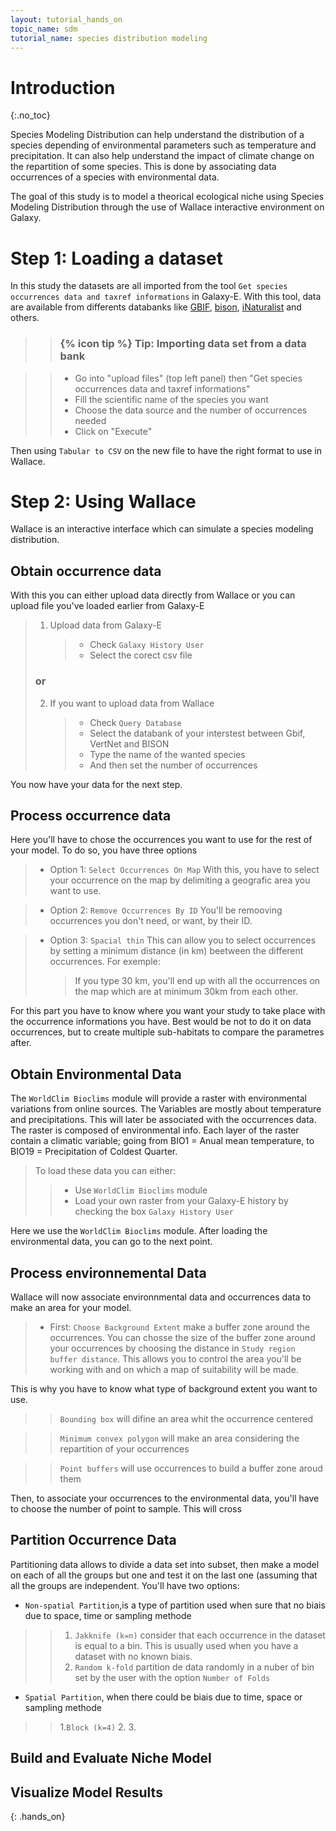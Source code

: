 ```yaml
---
layout: tutorial_hands_on
topic_name: sdm
tutorial_name: species distribution modeling
---
```


# Introduction
{:.no_toc}

Species Modeling Distribution can help understand the distribution of a species depending of environmental parameters such as temperature and precipitation. It can also help understand the impact of climate change on the repartition of some species. This is done by associating data occurrences of a species with environmental data.

The goal of this study is to model a theorical ecological niche using Species Modeling Distribution through the use of Wallace interactive environment on Galaxy.    

# Step 1: Loading a dataset

In this study the datasets are all imported from the tool `Get species occurrences data and taxref informations` in Galaxy-E. With this tool, data are available from differents databanks like [GBIF](https://www.gbif.org/), [bison](https://www.gbif.org/), [iNaturalist](https://www.inaturalist.org/) and others.

>    > ### {% icon tip %} Tip: Importing data set from a data bank

>    > * Go into "upload files" (top left panel) then "Get species occurrences data and taxref informations"
>    > * Fill the scientific name of the species you want 
>    > * Choose the data source and the number of occurrences needed
>    > * Click on "Execute"

Then using `Tabular to CSV` on the new file to have the right format to use in Wallace.

# Step 2: Using Wallace

Wallace is an interactive interface which can simulate a species modeling distribution.

## Obtain occurrence data

With this you can either upload data directly from Wallace or you can upload file you've loaded earlier from Galaxy-E

> 1. Upload data from Galaxy-E
>    > * Check `Galaxy History User`
>    > * Select the corect csv file
> ### or
> 2. If you want to upload data from Wallace
>    > * Check `Query Database`
>    > * Select the databank of your interstest between Gbif, VertNet and BISON 
>    > * Type the name of the wanted species
>    > * And then set the number of occurrences

You now have your data for the next step.

## Process occurrence data

Here you'll have to chose the occurrences you want to use for the rest of your model. To do so, you have three options

> * Option 1: `Select Occurrences On Map`
> With this, you have to select your occurrence on the map by delimiting a geografic area you want to use.

> * Option 2: `Remove Occurrences By ID`
> You'll be remooving occurrences you don't need, or want, by their ID.

> * Option 3: `Spacial thin`
> This can allow you to select occurrences by setting a minimum distance (in km) beetween the different occurrences. For exemple:
>    > If you type 30 km, you'll end up with all the occurrences on the map which are at minimum 30km from each other.

For this part you have to know where you want your study to take place with the occurrence informations you have.
Best would be not to do it on data occurrences, but to create multiple sub-habitats to compare the parametres after.

## Obtain Environmental Data

The `WorldClim Bioclims` module will provide a raster with environmental variations from online sources. The Variables are mostly about temperature and precipitations. This will later be associated with the occurrences data.
The raster is composed of environmental info. Each layer of the raster contain a climatic variable; going from BIO1 = Anual mean temperature, to BIO19 = Precipitation of Coldest Quarter.

> To load these data you can either:
>    > * Use `WorldClim Bioclims` module
>    > * Load your own raster from your Galaxy-E history by checking the box `Galaxy History User`

Here we use the `WorldClim Bioclims` module.
After loading the environmental data, you can go to the next point.

## Process environnemental Data

Wallace will now associate environnmental data and occurrences data to make an area for your model.
> * First: `Choose Background Extent` make a buffer zone around the occurrences. You can chosse the size of the buffer zone around your occurrences by choosing the distance in `Study region buffer distance`. This allows you to control the area you'll be working with and on which a map of suitability will be made.

This is why you have to know what type of background extent you want to use.
>    > `Bounding box` will difine an area whit the occurrence centered

>    > `Minimum convex polygon` will make an area considering the repartition of your occurrences

>    > `Point buffers` will use occurrences to build a buffer zone aroud them

Then, to associate your occurrences to the environmental data, you'll have to choose the number of point to sample. This will cross

## Partition Occurrence Data

Partitioning data allows to divide a data set into subset, then make a model on each of all the groups but one and test it on the last one (assuming that all the groups are independent. You'll have two options: 

* `Non-spatial Partition`,is a type of partition used when sure that no biais due to space, time or sampling methode
>    > 1. `Jakknife (k=n)` consider that each occurrence in the dataset is equal to a bin. This is usually used when you have a dataset with no known biais.
>    > 2. `Random k-fold` partition de data randomly in a nuber of bin set by the user with the option `Number of Folds`

* `Spatial Partition`, when there could be biais due to time, space or sampling methode
>    > 1.`Block (k=4)`
>    > 2.
>    > 3.

## Build and Evaluate Niche Model

## Visualize Model Results


{: .hands_on}
